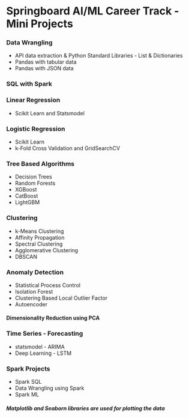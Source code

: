 # Springboard AI/ML Career Track - Mini Projects
### Data Wrangling
* API data extraction & Python Standard Libraries - List & Dictionaries
* Pandas with tabular data
* Pandas with JSON data
### SQL with Spark 
### Linear Regression
* Scikit Learn and Statsmodel
### Logistic Regression
* Scikit Learn
* k-Fold Cross Validation and GridSearchCV
### Tree Based Algorithms
* Decision Trees
* Random Forests
* XGBoost
* CatBoost
* LightGBM
### Clustering
* k-Means Clustering
* Affinity Propagation
* Spectral Clustering
* Agglomerative Clustering
* DBSCAN
### Anomaly Detection
* Statistical Process Control
* Isolation Forest
* Clustering Based Local Outlier Factor 
* Autoencoder
#### Dimensionality Reduction using PCA
### Time Series - Forecasting
* statsmodel - ARIMA
* Deep Learning - LSTM
### Spark Projects
* Spark SQL
* Data Wrangling using Spark
* Spark ML
##### Matplotlib and Seaborn libraries are used for plotting the data